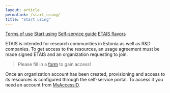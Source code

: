 ```yaml
---
layout: article
permalink: /start_using/
title: "Start using"
---
```


<a href="../terms_of_use/" class="btn-info"> Terms of use</a>
<a href="../start_using/" class="btn-success"> Start using</a>
<a href="https://docs.hpc.ut.ee/public/ETAIS/overview/" target="_blank" class="btn-info"> Self-service guide</a>
<a href="../openstack_flavors/" class="btn-info"> ETAIS flavors</a>

ETAIS is intended for research communities in Estonia as well as R&D companies. To get access to the resources,
an usage agreement must be made signed ETAIS and an organization requesting to join.

> Please fill in a [form](https://hpc.ut.ee/getting-started/access/HPC-services?requested_service=ETAIS%20Self-Service) to gain access! 

Once an organization account has been created, provisioning and access to its resources is configured through
the self-service portal. To access it you need an account from [MyAccessID](https://wiki.geant.org/display/MyAccessID/MyAccessID+Home).
